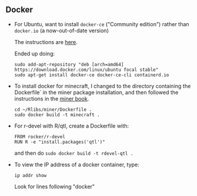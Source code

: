 ## Docker

- For Ubuntu, want to install `docker-ce` ("Community edition") rather
  than `docker.io` (a now-out-of-date version)

  The instructions are [here](https://docs.docker.com/install/linux/docker-ce/ubuntu/).

  Ended up doing:

  ```
  sudo add-apt-repository "deb [arch=amd64] https://download.docker.com/linux/ubuntu focal stable"
  sudo apt-get install docker-ce docker-ce-cli containerd.io
  ```

- To install docker for minecraft, I changed to the directory
  containing the Dockerfile` in the miner package installation, and then
  followed the instructions in the [miner
  book](https://ropenscilabs.github.io/miner_book/installation-and-configuration.html#docker).

  ```
  cd ~/Rlibs/miner/Dockerfile .
  sudo docker build -t minecraft .
  ```

- For r-devel with R/qtl, create a Dockerfile with:

  ```
  FROM rocker/r-devel
  RUN R -e "install.packages('qtl')"
  ```

  and then do `sudo docker build -t rdevel-qtl .`

- To view the IP address of a docker container, type:

  ```
  ip addr show
  ```

  Look for lines following "docker"

